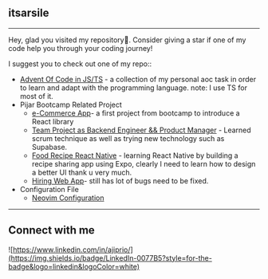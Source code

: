 ## itsarsile
---
Hey, glad you visited my repository👋. Consider giving a star if one of my code help you through your coding journey! 

I suggest you to check out one of my repo::
- [Advent Of Code in JS/TS](https://github.com/itsarsile/aoc-js-2021) - a collection of my personal aoc task in order to learn and adapt with the programming language. note: I use TS for most of it.
- Pijar Bootcamp Related Project
	- [e-Commerce App](https://github.com/itsarsile/blanja-next)- a first project from bootcamp to introduce a React library
	- [Team Project as Backend Engineer && Product Manager](https://github.com/itsarsile/food_recipe_be) - Learned scrum technique as well as trying new technology such as Supabase.
	- [Food Recipe React Native](https://github.com/itsarsile/food_recipe-mobile-ts) - learning React Native by building a recipe sharing app using Expo, clearly I need to learn how to design a better UI thank u very much.
	- [Hiring Web App](https://github.com/itsarsile/hiring_web_app-ts)- still has lot of bugs need to be fixed.
- Configuration File
	- [Neovim Configuration](https://github.com/itsarsile/kickstart.nvim)



---
## Connect with me
![https://www.linkedin.com/in/ajiprio/](https://img.shields.io/badge/LinkedIn-0077B5?style=for-the-badge&logo=linkedin&logoColor=white) 
